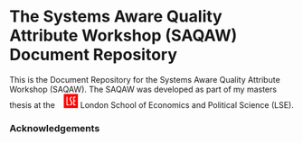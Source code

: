 # The Systems Aware Quality Attribute Workshop (SAQAW) Document Repository
This is the Document Repository for the Systems Aware Quality Attribute Workshop (SAQAW). The SAQAW was developed as part of my masters thesis at the&nbsp;&nbsp;&nbsp;&nbsp;[<img alt="alt_text" width="25px" src="LSELogo.jpg" />](https://www.lse.ac.uk/) London School of Economics and Political Science (LSE).


### Acknowledgements
